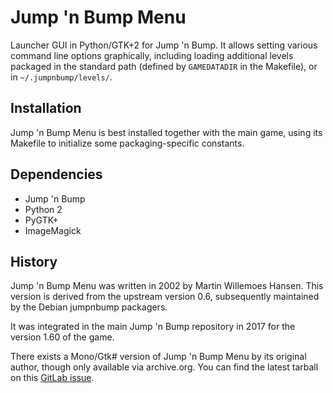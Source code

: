# Jump 'n Bump Menu

Launcher GUI in Python/GTK+2 for Jump 'n Bump. It allows setting various
command line options graphically, including loading additional levels
packaged in the standard path (defined by `GAMEDATADIR` in the Makefile),
or in `~/.jumpnbump/levels/`.

## Installation

Jump 'n Bump Menu is best installed together with the main game, using its
Makefile to initialize some packaging-specific constants.

## Dependencies

- Jump 'n Bump
- Python 2
- PyGTK+
- ImageMagick

## History

Jump 'n Bump Menu was written in 2002 by Martin Willemoes Hansen. This
version is derived from the upstream version 0.6, subsequently maintained
by the Debian jumpnbump packagers.

It was integrated in the main Jump 'n Bump repository in 2017 for the
version 1.60 of the game.

There exists a Mono/Gtk# version of Jump 'n Bump Menu by its original
author, though only available via archive.org. You can find the latest
tarball on this [GitLab issue](https://gitlab.com/LibreGames/jumpnbump/issues/23).

